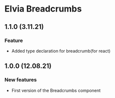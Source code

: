 # Elvia Breadcrumbs

## 1.1.0 (3.11.21)

### Feature

- Added type declaration for breadcrumb(for react)

## 1.0.0 (12.08.21)

### New features

- First version of the Breadcrumbs component
